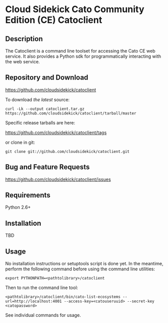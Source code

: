 # Cloud Sidekick Cato Community Edition (CE) Catoclient

## Description

The Catoclient is a command line toolset for accessing the Cato CE 
web service. It also provides a Python sdk for programmatically 
interacting with the web service.

## Repository and Download

https://github.com/cloudsidekick/catoclient

To download _the latest_ source:

```
curl -Lk --output catoclient.tar.gz https://github.com/cloudsidekick/catoclient/tarball/master
```

Specific release tarballs are here:

https://github.com/cloudsidekick/catoclient/tags

or clone in git:

```
git clone git://github.com/cloudsidekick/catoclient.git
```

## Bug and Feature Requests

https://github.com/cloudsidekick/catoclient/issues

## Requirements

Python 2.6+ 

## Installation

TBD

## Usage

No installation instructions or setuptools script is done yet. In the
meantime, perform the following command before using the command line
utilities:

```
export PYTHONPATH=<pathtolibrary>/catoclient
```

Then to run the command line tool:

```
<pathtolibrary>/catoclient/bin/cato-list-ecosystems --url=http://localhost:4001 --access-key=<catouseruuid> --secret-key <catopassword> 
```

See individual commands for usage.
